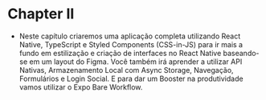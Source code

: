 # Chapter II
- Neste capítulo criaremos uma aplicação completa utilizando React Native, TypeScript e Styled Components (CSS-in-JS) para ir mais a fundo em estilização e criação de interfaces no React Native baseando-se em um layout do Figma. Você também irá aprender a utilizar API Nativas, Armazenamento Local com Async Storage, Navegação, Formulários e Login Social. E para dar um Booster na produtividade vamos utilizar o Expo Bare Workflow.